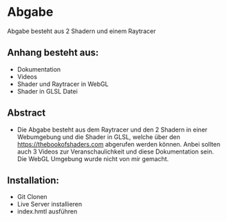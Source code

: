 # Abgabe 
Abgabe besteht aus 2 Shadern und einem Raytracer

## Anhang besteht aus: 
- Dokumentation
- Videos
- Shader und Raytracer in WebGL 
- Shader in GLSL Datei

## Abstract
- Die Abgabe besteht aus dem Raytracer und den 2 Shadern in einer Webumgebung und die Shader in GLSL, welche über den https://thebookofshaders.com abgerufen werden können. Anbei sollten auch 3 Videos zur Veranschaulichkeit und diese Dokumentation sein. Die WebGL Umgebung wurde nicht von mir gemacht.

## Installation: 
- Git Clonen
- Live Server installieren 
- index.hmtl ausführen 
